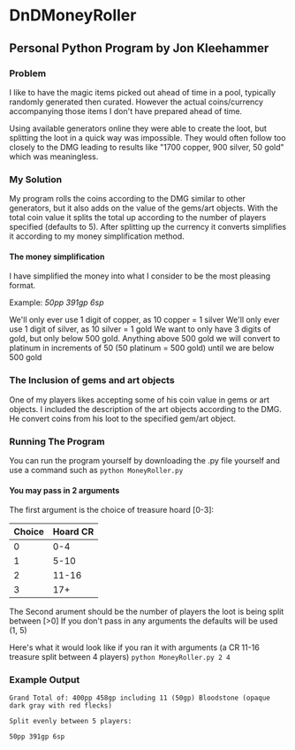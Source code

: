 # DnDMoneyRoller
## Personal Python Program by Jon Kleehammer
### Problem
I like to have the magic items picked out ahead of time in a pool, typically randomly generated then curated. However the actual coins/currency accompanying those items I don't have prepared ahead of time. 

Using available generators online they were able to create the loot, but splitting the loot in a quick way was impossible. They would often follow too closely to the DMG leading to results like "1700 copper, 900 silver, 50 gold" which was meaningless. 

### My Solution
My program rolls the coins according to the DMG similar to other generators, but it also adds on the value of the gems/art objects. With the total coin value it splits the total up according to the number of players specified (defaults to 5). After splitting up the currency it converts simplifies it according to my money simplification method.

#### The money simplification
I have simplified the money into what I consider to be the most pleasing format.

Example: *50pp 391gp 6sp*

We'll only ever use 1 digit of copper, as 10 copper = 1 silver
We'll only ever use 1 digit of silver, as 10 silver = 1 gold
We want to only have 3 digits of gold, but only below 500 gold.
Anything above 500 gold we will convert to platinum in increments of 50 (50 platinum = 500 gold) until we are below 500 gold

### The Inclusion of gems and art objects
One of my players likes accepting some of his coin value in gems or art objects. I included the description of the art objects according to the DMG. He convert coins from his loot to the specified gem/art object.

### Running The Program
You can run the program yourself by downloading the .py file yourself and use a command such as
`python MoneyRoller.py`

#### You may pass in 2 arguments
The first argument is the choice of treasure hoard [0-3]:

Choice | Hoard CR
--- | ---
0 | 0-4
1 | 5-10
2 | 11-16
3 | 17+

The Second arument should be the number of players the loot is being split between [>0]
If you don't pass in any arguments the defaults will be used (1, 5)

Here's what it would look like if you ran it with arguments (a CR 11-16 treasure split between 4 players)
`python MoneyRoller.py 2 4`



### Example Output
```
Grand Total of: 400pp 458gp including 11 (50gp) Bloodstone (opaque dark gray with red flecks)

Split evenly between 5 players:

50pp 391gp 6sp
```
